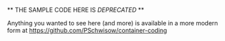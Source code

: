 ** THE SAMPLE CODE HERE IS _DEPRECATED_ **

Anything you wanted to see here (and more) is available in a more modern form at https://github.com/PSchwisow/container-coding
